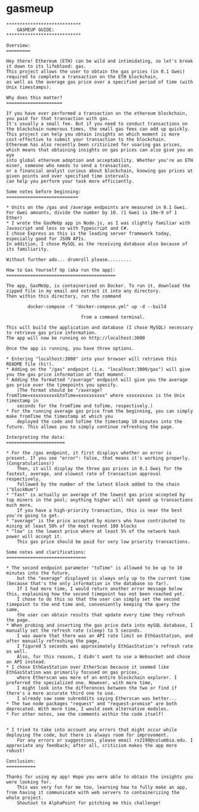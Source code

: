 # gasmeup

	
	****************************
		GASMEUP GUIDE:
	****************************
	
	Overview:
	=========
	
	Hey there! Ethereum (ETH) can be wild and intimidating, so let's break it down to its lifeblood: gas.
	This project allows the user to obtain the gas prices (in 0.1 Gwei) required to complete a transaction on the ETH blockchain, 
	as well as the average gas price over a specified period of time (with Unix timestamps).
	
	Why does this matter?
	=====================
	
	If you have ever performed a transaction on the ethereum blockchain, you paid for that transaction with gas. 
	It's usually a small fee. But if you need to conduct transactions on the blockchain numerous times, the small gas fees can add up quickly. 
	This project can help you obtain insights on which moment is more cost-effective to submit your transaction to the blockchain. 
	Ethereum has also recently been criticized for soaring gas prices, which means that obtaining insights on gas prices can also give you an eye 
	into global ethereum adoption and acceptability. Whether you're an ETH miner, someone who needs to send a transaction, 
	or a financial analyst curious about blockchain, knowing gas prices at given points and over specified time intervals 
	can help you perform your task more efficiently.
	
	Some notes before beginning:
	===========================
	
	* Units on the /gas and /average endpoints are measured in 0.1 Gwei. For Gwei amounts, divide the number by 10. (1 Gwei is 10e-9 of 1 Ether)
	* I wrote the GasMeUp app in Node.js, as I was slightly familiar with Javascript and less so with Typescript and C#. 
	I chose Express as this is the leading server framework today, especially good for JSON APIs. 
	In addition, I chose MySQL as the receiving database also because of its familiarity.
	
	Without further ado... drumroll please.........
	
	How to Gas Yourself Up (aka run the app):
	=========================================
	
	The app, GasMeUp, is containerized on Docker. To run it, download the zipped file in my email and extract it into any directory. 
	Then within this directory, run the command 
	
			docker-compose -f "docker-compose.yml" up -d --build
		
								from a command terminal. 
	
	This will build the application and database (I chose MySQL) necessary to retrieve gas price information. 
	The app will now be running on http://localhost:3000
	
	Once the app is running, you have three options.
	
	* Entering "localhost:3000" into your browser will retrieve this README file (hi!).
	* Adding on the "/gas" endpoint (i.e. "localhost:3000/gas") will give you the gas price information at that moment.
	* Adding the formatted "/average" endpoint will give you the average gas price over the timepoints you specify. 
		(The format should be "/average?fromTime=xxxxxxxxxx&toTime=xxxxxxxxxx" where xxxxxxxxxx is the Unix timestamp in 
		seconds for the fromTime and toTime, respectively.)
	* For the running average gas price from the beginning, you can simply make fromTime the timestamp at which you 
		deployed the code and toTime the timestamp 10 minutes into the future. This allows you to simply continue refreshing the page.
	
	Interpreting the data:
	======================
	
	* For the /gas endpoint, it first displays whether an error is present. If you see "error": false, that means it's working properly. (Congratulations!) 
		Then, it will display the three gas prices in 0.1 Gwei for the fastest, average, and slowest rate of transaction approval respectively, 
		followed by the number of the latest block added to the chain ("blockNum")
	* "fast" is actually an average of the lowest gas price accepted by top miners in the pool; anything higher will not speed up transactions much more. 
		If you have a high-priority transaction, this is near the best you're going to get.
	* "average" is the price accepted by miners who have contributed to mining at least 50% of the most recent 100 blocks
	* "low" is the lowest price where at least 5% of the network hash power will accept it. 
		This gas price should be paid for very low priority transactions.
	
	Some notes and clarifications:
	==============================
	
	* The second endpoint parameter "toTime" is allowed to be up to 10 minutes into the future, 
		but the "average" displayed is always only up to the current time (because that's the only information in the database so far). 
		If I had more time, I would return another error message below this, explaining how the second timepoint has not been reached yet. 
		I chose to do this so that the user can simply set the second timepoint to the end time and, conveniently keeping the query the same, 
		the user can obtain results that update every time they refresh the page.
	* When probing and inserting the gas price data into mySQL database, I manually set the refresh rate (sleep) to 5 seconds. 
		I was aware that there was an API rate limit on EthGasStation, and after manually refreshing the page, 
		I figured 5 seconds was approximately EthGasStation's refresh rate as well. 
		Also, for this reason, I didn't want to use a Websocket and chose an API instead.
	* I chose EthGasStation over EtherScan because it seemed like EthGasStation was primarily focused on gas prices, 
		where Etherscan was more of an entire blockchain explorer. I preferred the specialized one. However, with more time, 
		I might look into the differences between the two or find if there's a more accurate third one to use. 
		I already saw some subreddits saying Etherscan was better...
	* The two node packages "request" and "request-promise" are both deprecated. With more time, I would seek alternative modules.
	* For other notes, see the comments within the code itself!
	
	
	* I tried to take into account any errors that might occur while deploying the code, but there is always room for improvement. 
		For any errors or suggestions, please email rx2190@columbia.edu. I appreciate any feedback; after all, criticism makes the app more robust!
	
	Conclusion:
	===========
	
	Thanks for using my app! Hope you were able to obtain the insights you were looking for. 
		This was very fun for me too, learning how to fully make an app, from having it communicate with web servers to containerizing the whole project. 
		Shoutout to AlphaPoint for pitching me this challenge!
	
	
